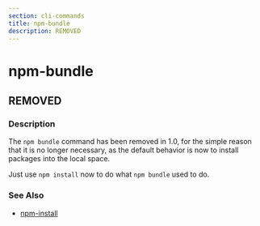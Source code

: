 ```yaml
---
section: cli-commands 
title: npm-bundle
description: REMOVED
---
```


# npm-bundle

## REMOVED

### Description

The `npm bundle` command has been removed in 1.0, for the simple reason
that it is no longer necessary, as the default behavior is now to
install packages into the local space.

Just use `npm install` now to do what `npm bundle` used to do.

### See Also

* [npm-install](npm-install)
